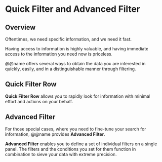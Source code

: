 # Quick Filter and Advanced Filter

## Overview

Oftentimes, we need specific information, and we need it fast.  

Having access to information is highly valuable, and having immediate access to the information you need now is priceless.  

 @@name offers several ways to obtain the data you are interested in quickly, easily, and in a distinguishable manner through filtering.  

 ## Quick Filter Row

**Quick Filter Row** allows you to rapidly look for information with minimal effort and actions on your behalf.  




 ## Advanced Filter

For those special cases, where you need to fine-tune your search for information, @@name provides **Advanced Filter**.  

**Advanced Filter** enables you to define a set of individual filters on a single panel. 
The filters and the conditions you set for them function in combination to sieve your data with extreme precision.  

